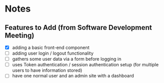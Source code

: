 # Notes

## Features to Add (from Software Development Meeting)

- [x] adding a basic front-end component
- [ ] adding user login / logout functionality
- [ ] gathers some user data via a form before logging in
- [ ] uses Token authentication / session authentication setup (for multiple users to have information stored)
- [ ] have one normal user and an admin site with a dashboard
